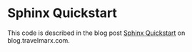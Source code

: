 Sphinx Quickstart
===

This code is described in the blog post [Sphinx Quickstart](http://blog.travelmarx.com/2020/02/sphinx-quickstart.html) on blog.travelmarx.com.
